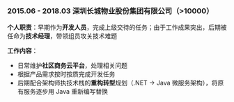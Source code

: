 ### 2015.06 - 2018.03 <span class='bold'>深圳长城物业股份集团有限公司</span>（>10000）

**个人职责**：早期作为**开发人员**，完成上级交待的任务；由于工作成果突出，后期被任命为**技术经理**，带领组员攻关技术难题

**工作内容**：
- 日常维护**社区商务云平台**，处理相关问题
- 根据产品需求按时按质完成开发任务
- 后期配合架构师执技术栈的**重构转型**规划（.NET -> Java 微服务架构），将原有服务逐步用 Java 重新编写替换
